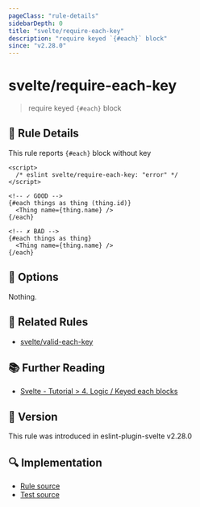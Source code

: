 ```yaml
---
pageClass: "rule-details"
sidebarDepth: 0
title: "svelte/require-each-key"
description: "require keyed `{#each}` block"
since: "v2.28.0"
---
```


# svelte/require-each-key

> require keyed `{#each}` block

## :book: Rule Details

This rule reports `{#each}` block without key

<ESLintCodeBlock>

<!--eslint-skip-->

```svelte
<script>
  /* eslint svelte/require-each-key: "error" */
</script>

<!-- ✓ GOOD -->
{#each things as thing (thing.id)}
  <Thing name={thing.name} />
{/each}

<!-- ✗ BAD -->
{#each things as thing}
  <Thing name={thing.name} />
{/each}
```

</ESLintCodeBlock>

## :wrench: Options

Nothing.

## :couple: Related Rules

- [svelte/valid-each-key](./valid-each-key.md)

## :books: Further Reading

- [Svelte - Tutorial > 4. Logic / Keyed each blocks](https://svelte.dev/tutorial/keyed-each-blocks)

## :rocket: Version

This rule was introduced in eslint-plugin-svelte v2.28.0

## :mag: Implementation

- [Rule source](https://github.com/sveltejs/eslint-plugin-svelte/blob/main/src/rules/require-each-key.ts)
- [Test source](https://github.com/sveltejs/eslint-plugin-svelte/blob/main/tests/src/rules/require-each-key.ts)
